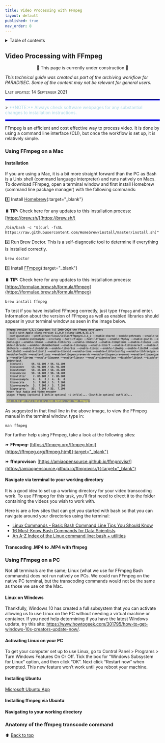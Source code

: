 ```yaml
---
title: Video Processing with FFmpeg
layout: default
published: true
nav_order: 8
--- 
```


<details closed markdown="block">
  <summary>
    Table of contents
  </summary>
  {: .text-delta }
1. TOC
{:toc}
</details>

## Video Processing with FFmpeg

<p align="center">
🚧 This page is currently under construction 🚧
</p>

*This technical guide was created as part of the archiving workflow for PARADISEC. Some of the content may not be relevant for general users.* 

<span style="font-variant:small-caps;">Last updated: 14 September 2021</span>

<hr style="border:2px solid blue">
><span style="color:LightBlue">
**NOTE:** Always check software webpages for any substantial changes to installation instructions.
</span>
<hr style="border:2px solid blue">


FFmpeg is an efficient and cost effective way to process video. It is done by using a command line interface (CLI), but once the workflow is set up, it is relatively simple.

### Using **FFmpeg** on a Mac

#### Installation
If you are using a Mac, it is a bit more straight forward than the PC as Bash is a Unix shell (command language interpreter) and runs natively on Macs. To download FFmpeg, open a terminal window and first install Homebrew (command line package manager) with the following commands:

1️⃣ Install [Homebrew](https://brew.sh/){:target="_blank"} 

><span style="color:LightBlue">
**⏸️  TIP:** Check here for any updates to this installation process: [https://brew.sh/](https://brew.sh/)</span>

    /bin/bash -c "$(curl -fsSL https://raw.githubusercontent.com/Homebrew/install/master/install.sh)"

2️⃣ Run Brew Doctor. This is a self-diagnostic tool to determine if everything is installed correctly.<br>

    brew doctor

3️⃣ Install [FFmpeg](https://ffmpeg.org/){:target="_blank"}

><span style="color:LightBlue">
**⏸️  TIP:** Check here for any updates to this installation process: [https://formulae.brew.sh/formula/ffmpeg](https://formulae.brew.sh/formula/ffmpeg)</span>

    brew install ffmpeg

To test if you have installed FFmpeg correctly, just type ```ffmpeg``` and enter. Information about the version of FFmpeg as well as enabled libraries should appear in your terminal window as seen in the image below.

<p align="center">
  <img width="500" src="images/ffmpeg-installed.jpg" alt="Screenshot of terminal showing installed version of FFmpeg">
</p>
As suggested in that final line in the above image, to view the FFmpeg manual in the terminal window, type in:

    man ffmpeg

For further help using FFmpeg, take a look at the following sites:

⏩  **FFmpeg:** [https://ffmpeg.org/ffmpeg.html](https://ffmpeg.org/ffmpeg.html){:target="_blank"}

⏩  **ffmprovisor:** [https://amiaopensource.github.io/ffmprovisr/](https://amiaopensource.github.io/ffmprovisr/){:target="_blank"}


#### Navigate via terminal to your working directory
It is a good idea to set up a working directory for your video transcoding work. To use FFmpeg for this task, you'll first need to direct it to the folder containing the videos you wish to work with.

Here is are a few sites that can get you started with bash so that you can navigate around your directories using the terminal: 
* [Linux Commands - Basic Bash Command Line Tips You Should Know](https://www.freecodecamp.org/news/basic-linux-commands-bash-tips-you-should-know/)
* [16 Must-Know Bash Commands for Data Scientists](https://towardsdatascience.com/16-must-know-bash-commands-for-data-scientists-d8263e990e0e)
* [An A-Z Index of the Linux command line: bash + utilities](https://ss64.com/bash/)





#### Transcoding .MP4 to .MP4 with **ffmpeg**

### Using **FFmpeg** on a PC
Not all terminals are the same; Linux (what we use for FFmpeg Bash commands) does not run natively on PCs. We could run FFmpeg on the native PC terminal, but the transcoding commands would not be the same as those we use on the Mac. 



#### Linux on Windows
Thankfully, Windows 10 has created a full subsystem that you can activate allowing us to use Linux on the PC without needing a virtual machine or container. If you need help determining if you have the latest Windows update, try this site: https://www.howtogeek.com/301795/how-to-get-windows-10s-creators-update-now/.

#### Activating Linux on your PC
To get your computer set up to use Linux, go to Control Panel > Programs > Turn Windows Features
On Or Off. Tick the box for “Windows Subsystem for Linux” option, and then click “OK”. Next click
“Restart now” when prompted. This new feature won’t work until you reboot your machine.
#### Installing Ubuntu

[Microsoft Ubuntu App](https://www.microsoft.com/en-au/p/ubuntu/9nblggh4msv6?activetab=pivot:overviewtab)

#### Installing **ffmpeg** via Ubuntu

#### Navigating to your working directory

### Anatomy of the **ffmpeg** transcode command



⬆️ [Back to top](#)